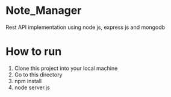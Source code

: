 # Note_Manager
Rest API implementation using node js, express js and mongodb

# How to run
1. Clone this project into your local machine
2. Go to this directory
3. npm install
4. node server.js
